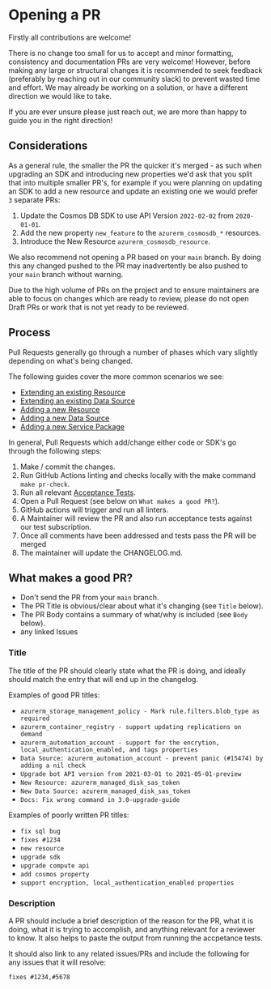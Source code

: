 # Opening a PR

Firstly all contributions are welcome!

There is no change too small for us to accept and minor formatting, consistency and documentation PRs are very welcome! However, before making any large or structural changes it is recommended to seek feedback (preferably by reaching out in our community slack) to prevent wasted time and effort. We may already be working on a solution, or have a different direction we would like to take.

If you are ever unsure please just reach out, we are more than happy to guide you in the right direction!

## Considerations

As a general rule, the smaller the PR the quicker it's merged - as such when upgrading an SDK and introducing new properties we'd ask that you split that into multiple smaller PR's, for example if you were planning on updating an SDK to add a new resource and update an existing one we would prefer `3` separate PRs:

1. Update the Cosmos DB SDK to use API Version `2022-02-02` from `2020-01-01`.
2. Add the new property `new_feature` to the `azurerm_cosmosdb_*` resources.
3. Introduce the New Resource `azurerm_cosmosdb_resource`.

We also recommend not opening a PR based on your `main` branch. By doing this any changed pushed to the PR may inadvertently be also pushed to your `main` branch without warning.

Due to the high volume of PRs on the project and to ensure maintainers are able to focus on changes which are ready to review, please do not open Draft PRs or work that is not yet ready to be reviewed.

## Process

Pull Requests generally go through a number of phases which vary slightly depending on what's being changed.

The following guides cover the more common scenarios we see:

* [Extending an existing Resource](guide-new-fields-to-resource.md)
* [Extending an existing Data Source](guide-new-fields-to-data-source.md)
* [Adding a new Resource](guide-new-resource.md)
* [Adding a new Data Source](guide-new-data-source.md)
* [Adding a new Service Package](guide-new-service-package.md)

In general, Pull Requests which add/change either code or SDK's go through the following steps:

1. Make / commit the changes.
2. Run GitHub Actions linting and checks locally with the make command `make pr-check`.
3. Run all relevant [Acceptance Tests](running-the-tests.md).
4. Open a Pull Request (see below on `What makes a good PR?`).
5. GitHub actions will trigger and run all linters.
6. A Maintainer will review the PR and also run acceptance tests against our test subscription.
7. Once all comments have been addressed and tests pass the PR will be merged
8. The maintainer will update the CHANGELOG.md.

## What makes a good PR?

* Don't send the PR from your `main` branch.
* The PR Title is obvious/clear about what it's changing (see `Title` below).
* The PR Body contains a summary of what/why is included (see `Body` below).
* any linked Issues

### Title

The title of the PR should clearly state what the PR is doing, and ideally should match the entry that will end up in the changelog.

Examples of good PR titles:

- `azurerm_storage_management_policy - Mark rule.filters.blob_type as required`
- `azurerm_container_registry - support updating replications on demand`
- `azurerm_automation_account - support for the encrytion, local_authentication_enabled, and tags properties`
- `Data Source: azurerm_automation_account - prevent panic (#15474) by adding a nil check`
- `Upgrade bot API version from 2021-03-01 to 2021-05-01-preview`
- `New Resource: azurerm_managed_disk_sas_token`
- `New Data Source: azurerm_managed_disk_sas_token`
- `Docs: Fix wrong command in 3.0-upgrade-guide`

Examples of poorly written PR titles:

- `fix sql bug`
- `fixes #1234`
- `new resource`
- `upgrade sdk`
- `upgrade compute api`
- `add cosmos property`
- `support encryption, local_authentication_enabled properties`

### Description

A PR should include a brief description of the reason for the PR, what it is doing, what it is trying to accomplish, and anything relevant for a reviewer to know. It also helps to paste the output from running the accpetance tests.

It should also link to any related issues/PRs and include the following for any issues that it will resolve:

 ```
 fixes #1234,#5678
 ```
